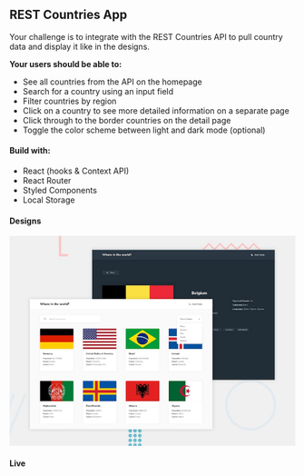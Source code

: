 ## REST Countries App

Your challenge is to integrate with the REST Countries API to pull country data and display it like in the designs.

**Your users should be able to:**

- See all countries from the API on the homepage
- Search for a country using an input field
- Filter countries by region
- Click on a country to see more detailed information on a separate page
- Click through to the border countries on the detail page
- Toggle the color scheme between light and dark mode (optional)

#### Build with:

- React (hooks & Context API)
- React Router
- Styled Components
- Local Storage

#### Designs

![Given designs for desktop](./src/assets/desktop-preview.jpg)

#### Live

